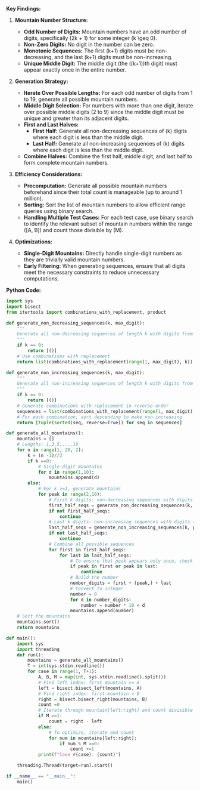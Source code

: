 **Key Findings:**

1. **Mountain Number Structure:**
   - **Odd Number of Digits:** Mountain numbers have an odd number of digits, specifically \(2k + 1\) for some integer \(k \geq 0\).
   - **Non-Zero Digits:** No digit in the number can be zero.
   - **Monotonic Sequences:** The first \(k+1\) digits must be non-decreasing, and the last \(k+1\) digits must be non-increasing.
   - **Unique Middle Digit:** The middle digit (the \((k+1)\)th digit) must appear exactly once in the entire number.

2. **Generation Strategy:**
   - **Iterate Over Possible Lengths:** For each odd number of digits from 1 to 19, generate all possible mountain numbers.
   - **Middle Digit Selection:** For numbers with more than one digit, iterate over possible middle digits (2 to 9) since the middle digit must be unique and greater than its adjacent digits.
   - **First and Last Halves:** 
     - **First Half:** Generate all non-decreasing sequences of \(k\) digits where each digit is less than the middle digit.
     - **Last Half:** Generate all non-increasing sequences of \(k\) digits where each digit is less than the middle digit.
   - **Combine Halves:** Combine the first half, middle digit, and last half to form complete mountain numbers.

3. **Efficiency Considerations:**
   - **Precomputation:** Generate all possible mountain numbers beforehand since their total count is manageable (up to around 1 million).
   - **Sorting:** Sort the list of mountain numbers to allow efficient range queries using binary search.
   - **Handling Multiple Test Cases:** For each test case, use binary search to identify the relevant subset of mountain numbers within the range \([A, B]\) and count those divisible by \(M\).

4. **Optimizations:**
   - **Single-Digit Mountains:** Directly handle single-digit numbers as they are trivially valid mountain numbers.
   - **Early Filtering:** When generating sequences, ensure that all digits meet the necessary constraints to reduce unnecessary computations.

**Python Code:**

```python
import sys
import bisect
from itertools import combinations_with_replacement, product

def generate_non_decreasing_sequences(k, max_digit):
    """
    Generate all non-decreasing sequences of length k with digits from 1 to max_digit -1
    """
    if k == 0:
        return [()]
    # Use combinations with replacement
    return list(combinations_with_replacement(range(1, max_digit), k))

def generate_non_increasing_sequences(k, max_digit):
    """
    Generate all non-increasing sequences of length k with digits from 1 to max_digit -1
    """
    if k == 0:
        return [()]
    # Generate combinations with replacement in reverse order
    sequences = list(combinations_with_replacement(range(1, max_digit), k))
    # For each combination, sort descending to make non-increasing
    return [tuple(sorted(seq, reverse=True)) for seq in sequences]

def generate_all_mountains():
    mountains = []
    # Lengths: 1,3,5,...,19
    for n in range(1, 20, 2):
        k = (n -1)//2
        if k ==0:
            # Single-digit mountains
            for d in range(1,10):
                mountains.append(d)
        else:
            # For k >=1, generate mountains
            for peak in range(2,10):
                # First k digits: non-decreasing sequences with digits < peak
                first_half_seqs = generate_non_decreasing_sequences(k, peak)
                if not first_half_seqs:
                    continue
                # Last k digits: non-increasing sequences with digits < peak
                last_half_seqs = generate_non_increasing_sequences(k, peak)
                if not last_half_seqs:
                    continue
                # Combine all possible sequences
                for first in first_half_seqs:
                    for last in last_half_seqs:
                        # To ensure that peak appears only once, check that peak doesn't appear in first or last
                        if peak in first or peak in last:
                            continue
                        # Build the number
                        number_digits = first + (peak,) + last
                        # Convert to integer
                        number = 0
                        for d in number_digits:
                            number = number * 10 + d
                        mountains.append(number)
    # Sort the mountains
    mountains.sort()
    return mountains

def main():
    import sys
    import threading
    def run():
        mountains = generate_all_mountains()
        T = int(sys.stdin.readline())
        for case in range(1, T+1):
            A, B, M = map(int, sys.stdin.readline().split())
            # Find left index: first mountain >= A
            left = bisect.bisect_left(mountains, A)
            # Find right index: first mountain > B
            right = bisect.bisect_right(mountains, B)
            count =0
            # Iterate through mountain[left:right] and count divisible by M
            if M ==1:
                count = right - left
            else:
                # To optimize, iterate and count
                for num in mountains[left:right]:
                    if num % M ==0:
                        count +=1
            print(f"Case #{case}: {count}")

    threading.Thread(target=run).start()

if __name__ == "__main__":
    main()
```